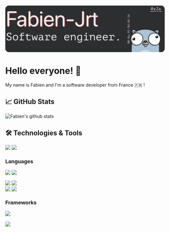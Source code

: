 ![Header](/readme-header.png "Header")

# Hello everyone! 👋

My name is Fabien and I'm a software developer from France 🇫🇷 !

## &#x1f4c8; GitHub Stats

![Fabien's github stats](https://github-readme-stats.vercel.app/api?username=Fabien-jrt)
<!-- ![Top Langs](https://github-readme-stats.vercel.app/api/top-langs/?username=Fabien-jrt&layout=compact) 
Comming soon: no public projects at the moment
-->

<!-- ## Blog & Writting || ## Other activites -->

## &#x1F6E0; Technologies & Tools
<!-- main color: 2bbc8a -->
![](https://img.shields.io/badge/OS-MacOS%20&%20Linux-informational?style=flat&color=2bbc8a)
![](https://img.shields.io/badge/Shell-Bash%20&%20Zsh-informational?style=flat&logo=gnu-bash&logoColor=white&color=2bbc8a)


### Languages
![](https://img.shields.io/badge/Code-Java-informational?style=flat&logo=java&logoColor=white&color=red)
![](https://img.shields.io/badge/Code-Python-informational?style=flat&logo=python&logoColor=white&color=3776AB)

![](https://img.shields.io/badge/Code-Javascript-informational?style=flat&logo=javascript&logoColor=white&color=F7DF1E)
![](https://img.shields.io/badge/Code-PHP-informational?style=flat&logo=php&logoColor=white&color=777BB4)  
![](https://img.shields.io/badge/Code-CSS3-informational?style=flat&logo=css3&logoColor=white&color=1572B6)
![](https://img.shields.io/badge/Code-HTML5-informational?style=flat&logo=html5&logoColor=white&color=E34F26)

### Frameworks

![](https://img.shields.io/badge/SSG-Hugo-informational?style=flat&logo=hugo&logoColor=white&color=FF4088)

![](https://img.shields.io/badge/Php-CodeIgniter-informational?style=flat&logo=codeigniter&logoColor=white&color=EF4223)

<!-- ## Projects -->


